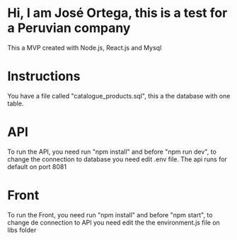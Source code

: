 # Hi, I am José Ortega, this is a test for a Peruvian company

This a MVP created with Node.js, React.js and Mysql

# Instructions

You have a file called "catalogue_products.sql", this a the database with one table.

# API

To run the API, you need run "npm install" and before "npm run dev", to change the connection to database you need edit .env file. The api runs for default on port 8081


# Front

To run the Front, you need run "npm install" and before "npm start", to change de connection to API you need edit the the environment.js file on libs folder
